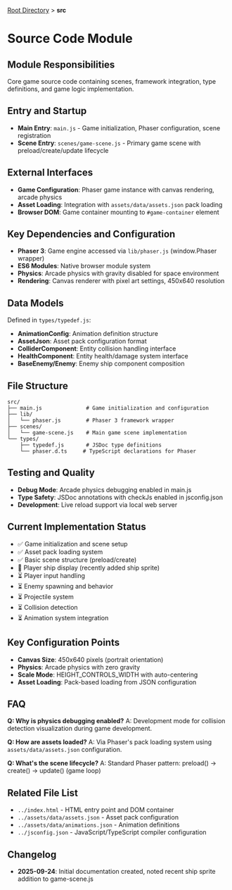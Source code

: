 [Root Directory](../../CLAUDE.md) > **src**

# Source Code Module

## Module Responsibilities
Core game source code containing scenes, framework integration, type definitions, and game logic implementation.

## Entry and Startup
- **Main Entry**: `main.js` - Game initialization, Phaser configuration, scene registration
- **Scene Entry**: `scenes/game-scene.js` - Primary game scene with preload/create/update lifecycle

## External Interfaces
- **Game Configuration**: Phaser game instance with canvas rendering, arcade physics
- **Asset Loading**: Integration with `assets/data/assets.json` pack loading
- **Browser DOM**: Game container mounting to `#game-container` element

## Key Dependencies and Configuration
- **Phaser 3**: Game engine accessed via `lib/phaser.js` (window.Phaser wrapper)
- **ES6 Modules**: Native browser module system
- **Physics**: Arcade physics with gravity disabled for space environment
- **Rendering**: Canvas renderer with pixel art settings, 450x640 resolution

## Data Models
Defined in `types/typedef.js`:
- **AnimationConfig**: Animation definition structure
- **AssetJson**: Asset pack configuration format
- **ColliderComponent**: Entity collision handling interface
- **HealthComponent**: Entity health/damage system interface
- **BaseEnemy/Enemy**: Enemy ship component composition

## File Structure
```
src/
├── main.js              # Game initialization and configuration
├── lib/
│   └── phaser.js        # Phaser 3 framework wrapper
├── scenes/
│   └── game-scene.js    # Main game scene implementation
└── types/
    ├── typedef.js       # JSDoc type definitions
    └── phaser.d.ts     # TypeScript declarations for Phaser
```

## Testing and Quality
- **Debug Mode**: Arcade physics debugging enabled in main.js
- **Type Safety**: JSDoc annotations with checkJs enabled in jsconfig.json
- **Development**: Live reload support via local web server

## Current Implementation Status
- ✅ Game initialization and scene setup
- ✅ Asset pack loading system
- ✅ Basic scene structure (preload/create)
- 🔄 Player ship display (recently added ship sprite)
- ⏳ Player input handling
- ⏳ Enemy spawning and behavior
- ⏳ Projectile system
- ⏳ Collision detection
- ⏳ Animation system integration

## Key Configuration Points
- **Canvas Size**: 450x640 pixels (portrait orientation)
- **Physics**: Arcade physics with zero gravity
- **Scale Mode**: HEIGHT_CONTROLS_WIDTH with auto-centering
- **Asset Loading**: Pack-based loading from JSON configuration

## FAQ
**Q: Why is physics debugging enabled?**
A: Development mode for collision detection visualization during game development.

**Q: How are assets loaded?**
A: Via Phaser's pack loading system using `assets/data/assets.json` configuration.

**Q: What's the scene lifecycle?**
A: Standard Phaser pattern: preload() → create() → update() (game loop)

## Related File List
- `../index.html` - HTML entry point and DOM container
- `../assets/data/assets.json` - Asset pack configuration
- `../assets/data/animations.json` - Animation definitions
- `../jsconfig.json` - JavaScript/TypeScript compiler configuration

## Changelog
- **2025-09-24**: Initial documentation created, noted recent ship sprite addition to game-scene.js